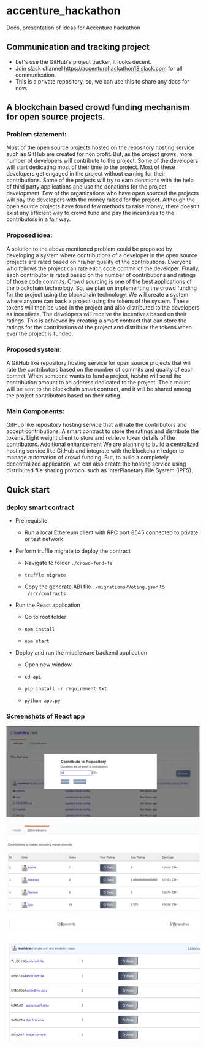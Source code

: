 # accenture_hackathon
Docs, presentation of ideas for Accenture hackathon

## Communication and tracking project
* Let's use the GitHub's project tracker, it looks decent.
* Join slack channel https://accenturehackathon18.slack.com for all communication.
* This is a private repository, so, we can use this to share any docs for now. 

## A blockchain based crowd funding mechanism for open source projects.

### Problem statement:
Most of the open source projects hosted on the repository hosting service such as GitHub are created for non profit. But, as the project grows, more number of developers will contribute to the project. Some of the developers will start dedicating most of their time to the project. Most of these developers get engaged in the project without earning for their contributions. Some of the projects will try to earn donations with the help of third party applications and use the donations for the project development. Few of the organizations who have open sourced the projects will pay the developers with the money raised for the project. Although the open source projects have found few methods to raise money, there doesn't exist any efficient way to crowd fund and pay the incentives to the contributors in a fair way.

### Proposed idea:
A solution to the above mentioned problem could be proposed by developing a system where contributions of a developer in the open source projects are rated based on his/her quality of the contributions. Everyone who follows the project can rate each code commit of the developer. FInally, each contributor is rated based on the number of contributions and ratings of those code commits. Crowd sourcing is one of the best applications of the blockchain technology. So, we plan on implementing the crowd funding for the project using the blockchain technology. We will create a system where anyone can back a project using the tokens of the system. These tokens will then be used in the project and also distributed to the developers as incentives. The developers will receive the incentives based on their ratings. This is achieved by creating a smart contract that can store the ratings for the contributions of the project and distribute the tokens when ever the project is funded.

### Proposed system:
A GitHub like repository hosting service for open source projects that will rate the contributors based on the number of commits and quality of each commit. When someone wants to fund a project, he/she will send the contribution amount to an address dedicated to the project. The a mount will be sent to the blockchain smart contract, and it will be shared among the project contributors based on their rating.

### Main Components:
GitHub like repository hosting service that will rate the contributors and accept contributions.
A smart contract to store the ratings and distribute the tokens.
Light weight client to store and retrieve token details of the contributors.
Additional enhancement
We are planning to build a centralized hosting service like GitHub and integrate with the blockchain ledger to manage automation of crowd funding. But, to build a completely decentralized application, we can also create the hosting service using distributed file sharing protocol such as InterPlanetary File System (IPFS).

## Quick start


### deploy smart contract

* Pre requisite

    * Run a local Ethereum client with RPC port 8545 connected to private or test network

*   Perform truffle migrate to deploy the contract

    * Navigate to folder `./crowd-fund-fe`

    * `truffle migrate`

    *   Copy the generate ABI file `./migrations/Voting.json` to `./src/contracts`
    
* Run the React application    
    * Go to root folder

    * `npm install`

    * `npm start`

* Deploy and run the middleware backend application 
    
    * Open new window

    * `cd api`

    * `pip install -r requirement.txt`

    * `python app.py`

### Screenshots of React app

![image3](images/hack1.png)

![image3](images/hack2.png)

![image3](images/hack3.png) 
